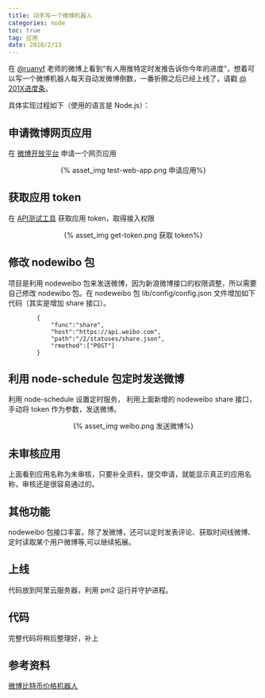 ```yaml
---
title: 动手写一个微博机器人
categories: node
toc: true
tag: 应用
date: 2018/2/13
---
```


在 [@ruanyf](https://weibo.com/1400854834/FE4pC8Rwh?type=comment#_rnd1518538999890) 老师的微博上看到“有人用推特定时发推告诉你今年的进度”，想着可以写一个微博机器人每天自动发微博倒数，一番折腾之后已经上线了，请戳 [@  201X进度条](https://weibo.com/kerita)。

<!-- more -->

具体实现过程如下（使用的语言是 Node.js）：
## 申请微博网页应用
在 [微博开放平台](http://open.weibo.com/connect) 申请一个网页应用
 <div style="text-align:center">
 {% asset_img test-web-app.png 申请应用%}
 </div>

## 获取应用 token
在 [API测试工具](http://open.weibo.com/tools/console) 获取应用 token，取得接入权限
 <div style="text-align:center">
 {% asset_img get-token.png 获取 token%}
 </div>

## 修改 nodewibo 包
项目是利用 nodeweibo 包来发送微博，因为新浪微博接口的权限调整，所以需要自己修改 nodewibo 包。在 nodeweibo 包 lib/config/config.json 文件增加如下代码（其实是增加 share 接口）。
```
		{
			"func":"share",
			"host":"https://api.weibo.com",
			"path":"/2/statuses/share.json",
			"rmethod":["POST"]
		}
```

## 利用 node-schedule 包定时发送微博
利用 node-schedule 设置定时服务， 利用上面新增的 nodeweibo share 接口，手动将 token 作为参数，发送微博。
 <div style="text-align:center">
 {% asset_img weibo.png 发送微博%}
 </div>

## 未审核应用
上面看到应用名称为未审核，只要补全资料，提交申请，就能显示真正的应用名称，审核还是很容易通过的。

## 其他功能
nodeweibo 包接口丰富，除了发微博，还可以定时发表评论、获取时间线微博、定时读取某个用户微博等,可以继续拓展。

## 上线
代码放到阿里云服务器，利用 pm2 运行并守护进程。

## 代码
完整代码将稍后整理好，补上


## 参考资料
[微博比特币价格机器人](http://blog.haipo.me/?p=1168)



